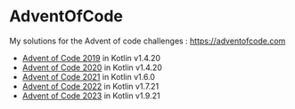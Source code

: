 # AdventOfCode

My solutions for the Advent of code challenges : https://adventofcode.com

* [Advent of Code 2019](./advent-of-code-2019) in Kotlin v1.4.20
* [Advent of Code 2020](./advent-of-code-2020) in Kotlin v1.4.20
* [Advent of Code 2021](./advent-of-code-2021) in Kotlin v1.6.0
* [Advent of Code 2022](./advent-of-code-2022) in Kotlin v1.7.21
* [Advent of Code 2023](./advent-of-code-2023) in Kotlin v1.9.21
